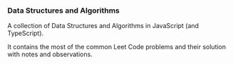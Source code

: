 ### Data Structures and Algorithms

A collection of Data Structures and Algorithms in JavaScript (and TypeScript).

It contains the most of the common Leet Code problems and their solution with notes and observations.